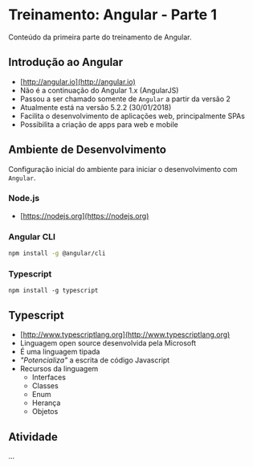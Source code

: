 # Treinamento: Angular - Parte 1
Conteúdo da primeira parte do treinamento de Angular.

## Introdução ao Angular

- [http://angular.io](http://angular.io)
- Não é a continuação do Angular 1.x (AngularJS)
- Passou a ser chamado somente de `Angular` a partir da versão 2
- Atualmente está na versão 5.2.2 (30/01/2018)
- Facilita o desenvolvimento de aplicações web, principalmente SPAs
- Possibilita a criação de apps para web e mobile

## Ambiente de Desenvolvimento
Configuração inicial do ambiente para iniciar o desenvolvimento com `Angular`.

### Node.js
- [https://nodejs.org](https://nodejs.org)

### Angular CLI
```bash
npm install -g @angular/cli
```

### Typescript
```
npm install -g typescript
```

## Typescript
- [http://www.typescriptlang.org](http://www.typescriptlang.org)
- Linguagem open source desenvolvida pela Microsoft
- É uma linguagem tipada
- *"Potencializa"* a escrita de código Javascript
- Recursos da linguagem
  - Interfaces
  - Classes
  - Enum
  - Herança
  - Objetos

## Atividade
...
